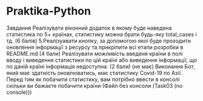 # Praktika-Python
 Завдання
Реалізувати віконний додаток в якому буде наведена статистика по 5+
країнах, статистику можна брати будь-яку total_cases і тд. (6 балів)
5.Реалізуавати кнопку, за допомогою якої буде проходити оновлення
інформації з ресурсу та прикріпити всі етапи розробки в README.md
(4 бали)
Реалізувати можливість введеня країни в полі вводу і виведення
статистики по цій країні або виведення інформації, що по даній країні
інформація недоступна. (2 бали) (не має)
 Виконання
 Бот, який має здатність оновлюватись, має статистику Covіd-19 по Азії. Перед тим як побачити статистику, вам потрібно ввести в консолі скільки ви бажаєте побачити країни (Файл без консоли (Task03 (no console)))
 
